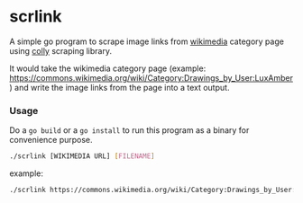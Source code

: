 # scrlink

A simple go program to scrape image links from [wikimedia](commons.wikimedia.org) category page using [colly](https://github.com/gocolly/colly) scraping library.

It would take the wikimedia category page (example: https://commons.wikimedia.org/wiki/Category:Drawings_by_User:LuxAmber) and write the image links from the page into a text output.

### Usage

Do a `go build` or a `go install` to run this program as a binary for convenience purpose.

```sh
./scrlink [WIKIMEDIA URL] [FILENAME]
```

example:

```sh
./scrlink https://commons.wikimedia.org/wiki/Category:Drawings_by_User:LuxAmber test.txt
```

